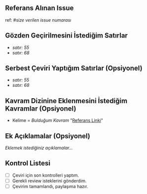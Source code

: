 ## Referans Alınan Issue
ref: #_size verilen issue numarası_
  
## Gözden Geçirilmesini İstediğim Satırlar
- _satır: 55_
- _satır: 68_

## Serbest Çeviri Yaptığım Satırlar (Opsiyonel)
- _satır: 55_
- _satır: 68_

## Kavram Dizinine Eklenmesini İstediğim Kavramlar (Opsiyonel)
- Kelime = _Bulduğum Kavram_  "[Referans Linki](https://sozluk.gov.tr/)"

## Ek Açıklamalar (Opsiyonel)
_Eklemek istediğiniz açıklamalar..._

## Kontrol Listesi
- [ ] Çeviri için son kontrolleri yaptım.
- [ ] Gerekli review isteklerini gönderdim.
- [ ] Çevirim tamamlandı, paylaşıma hazır.
